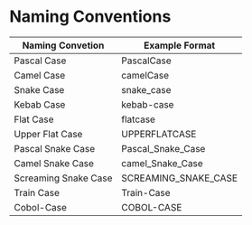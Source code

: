 # Naming Conventions

| Naming Convetion | Example Format |
| ---------------- | -------------- |
| Pascal Case      | PascalCase     |
| Camel Case       | camelCase      |
| Snake Case       | snake_case     |
| Kebab Case       | kebab-case     |
| Flat Case        | flatcase       |
| Upper Flat Case  | UPPERFLATCASE  |
| Pascal Snake Case | Pascal_Snake_Case |
| Camel Snake Case | camel_Snake_Case |
| Screaming Snake Case | SCREAMING_SNAKE_CASE |
| Train Case       | Train-Case     |
| Cobol-Case       | COBOL-CASE     |
